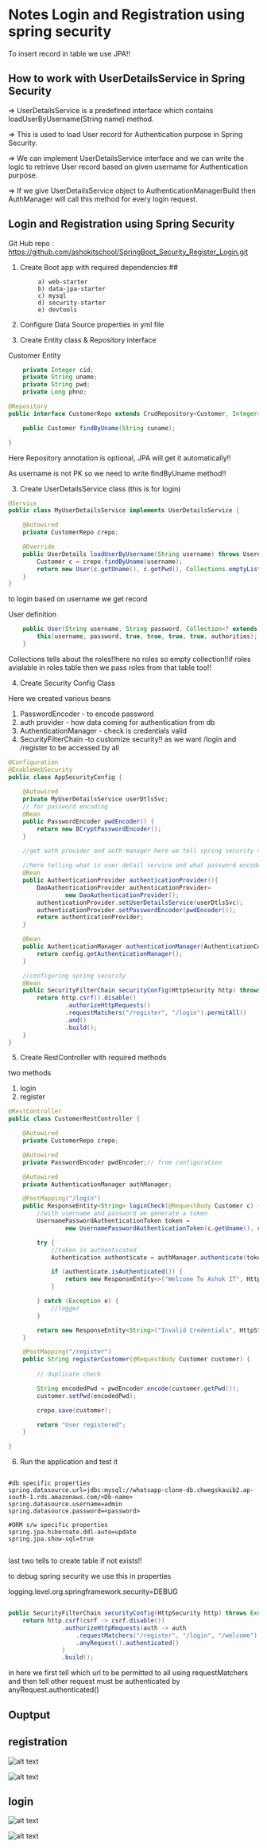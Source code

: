 # Notes Login and Registration using spring security

To insert record in table we use JPA!!

## How to work with UserDetailsService in Spring Security

=> UserDetailsService is a predefined interface which contains loadUserByUsername(String name) method.

=> This is used to load User record for Authentication purpose in Spring Security.

=> We can implement UserDetailsService interface and we can write the logic to retrieve User record based on given username for Authentication purpose.

=> If we give UserDetailsService object to AuthenticationManagerBuild then AuthManager will call this method for every login request.

## Login and Registration using Spring Security

 Git Hub repo : https://github.com/ashokitschool/SpringBoot_Security_Register_Login.git

1) Create Boot app with required dependencies ##

			a) web-starter
			b) data-jpa-starter
			c) mysql
			d) security-starter
			e) devtools

2) Configure Data Source properties in yml file

2) Create Entity class & Repository interface 

Customer Entity
```java
	private Integer cid;
	private String uname;
	private String pwd;
	private Long phno;

```

```java
@Repository
public interface CustomerRepo extends CrudRepository<Customer, Integer> {

	public Customer findByUname(String cuname);

}
```

Here Repository annotation is optional, JPA will get it automatically!!

As username is not PK so we need to write findByUname method!!

3) Create UserDetailsService class (this is for login)

```java
@Service
public class MyUserDetailsService implements UserDetailsService {

	@Autowired
	private CustomerRepo crepo;

	@Override
	public UserDetails loadUserByUsername(String username) throws UsernameNotFoundException {
		Customer c = crepo.findByUname(username);
		return new User(c.getUname(), c.getPwd(), Collections.emptyList());
	}
}
```
to login based on username we get record

User definition
```java
	public User(String username, String password, Collection<? extends GrantedAuthority> authorities) {
		this(username, password, true, true, true, true, authorities);
	}

```

Collections tells about the roles!!here no roles so empty collection!!if roles avialable in roles table then we pass roles from that table too!!

 4) Create Security Config Class

Here we created various beans

1. PasswordEncoder - to encode password
2. auth provider - how data coming for authentication from db
3. AuthenticationManager - check is credentials valid
4. SecurityFilterChain -to customize security!! as we want /login and /register to be accessed by all

```java
@Configuration
@EnableWebSecurity
public class AppSecurityConfig {
	
	@Autowired
	private MyUserDetailsService userDtlsSvc;
	// for password encoding
	@Bean
	public PasswordEncoder pwdEncoder() {
		return new BCryptPasswordEncoder();
	}
	
    //get auth provider and auth manager here we tell spring security to get user data from UserDetailService

    //here telling what is user detail service and what password encoder we are using
	@Bean
    public AuthenticationProvider authenticationProvider(){
        DaoAuthenticationProvider authenticationProvider=
        		new DaoAuthenticationProvider();
        authenticationProvider.setUserDetailsService(userDtlsSvc);
        authenticationProvider.setPasswordEncoder(pwdEncoder());
        return authenticationProvider;
    }

    @Bean
    public AuthenticationManager authenticationManager(AuthenticationConfiguration config) throws Exception {
        return config.getAuthenticationManager();
    }

	//configuring spring security
    @Bean
	public SecurityFilterChain securityConfig(HttpSecurity http) throws Exception {
		return http.csrf().disable()
                .authorizeHttpRequests()
                .requestMatchers("/register", "/login").permitAll()
                .and()
                .build();
	}
}
```
 5) Create RestController with required methods

 two methods 
 1. login
 2. register
```java
@RestController
public class CustomerRestController {

	@Autowired
	private CustomerRepo crepo;

	@Autowired
	private PasswordEncoder pwdEncoder;// from configuration

	@Autowired
	private AuthenticationManager authManager;

	@PostMapping("/login")
	public ResponseEntity<String> loginCheck(@RequestBody Customer c) {
		//with username and password we generate a token
		UsernamePasswordAuthenticationToken token = 
				new UsernamePasswordAuthenticationToken(c.getUname(), c.getPwd());

		try {
            //token is authenticated
			Authentication authenticate = authManager.authenticate(token);

			if (authenticate.isAuthenticated()) {
				return new ResponseEntity<>("Welcome To Ashok IT", HttpStatus.OK);
			}

		} catch (Exception e) {
			//logger
		}

		return new ResponseEntity<String>("Invalid Credentials", HttpStatus.BAD_REQUEST);
	}

	@PostMapping("/register")
	public String registerCustomer(@RequestBody Customer customer) {
		
		// duplicate check

		String encodedPwd = pwdEncoder.encode(customer.getPwd());
		customer.setPwd(encodedPwd);

		crepo.save(customer);

		return "User registered";
	}

}
```

 6) Run the application and test it

```properties

#db specific properties
spring.datasource.url=jdbc:mysql://whatsapp-clone-db.chwegskauib2.ap-south-1.rds.amazonaws.com/<Db-name>
spring.datasource.username=admin
spring.datasource.password=<password>

#ORM s/w specific properties
spring.jpa.hibernate.ddl-auto=update
spring.jpa.show-sql=true


```
last two tells to create table if not exists!!

to debug spring security we use this in properties


logging.level.org.springframework.security=DEBUG

```java

public SecurityFilterChain securityConfig(HttpSecurity http) throws Exception {
    return http.csrf(csrf -> csrf.disable())
               .authorizeHttpRequests(auth -> auth
                   .requestMatchers("/register", "/login", "/welcome").permitAll()
                   .anyRequest().authenticated()
               )
               .build();
```

in here we first tell which url to be permitted to all using requestMatchers and then tell other request must be authenticated by anyRequest.authenticated()

## Ouptput

## registration
![alt text](image-1.png)

![alt text](image.png)

## login

![alt text](image-2.png)

![alt text](image-3.png)